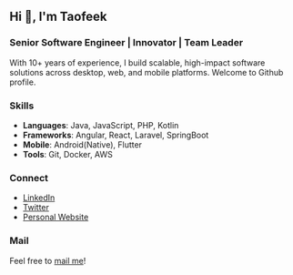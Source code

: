 ## Hi 👋, I'm Taofeek

### Senior Software Engineer | Innovator | Team Leader

With 10+ years of experience, I build scalable, high-impact software solutions across desktop, web, and mobile platforms. Welcome to Github profile.  

### Skills
- **Languages**: Java, JavaScript, PHP, Kotlin
- **Frameworks**: Angular, React, Laravel, SpringBoot
- **Mobile**: Android(Native), Flutter
- **Tools**: Git, Docker, AWS

### Connect
- [LinkedIn](https://linkedin.com/in/wahabtaofeeqo)
- [Twitter](https://twitter.com/wahabtaofeeqo)
- [Personal Website](https://wahabtaofeeqo.com)

### Mail
Feel free to [mail me](mailto:taofeekolamilekan218.com)!

<!--
**wahabtaofeeqo/wahabtaofeeqo** is a ✨ _special_ ✨ repository because its `README.md` (this file) appears on your GitHub profile.

Here are some ideas to get you started:

- 🔭 I’m currently working on ...
- 🌱 I’m currently learning ...
- 👯 I’m looking to collaborate on ...
- 🤔 I’m looking for help with ...
- 💬 Ask me about ...
- 📫 How to reach me: ...
- 😄 Pronouns: ...
- ⚡ Fun fact: ...
-->

